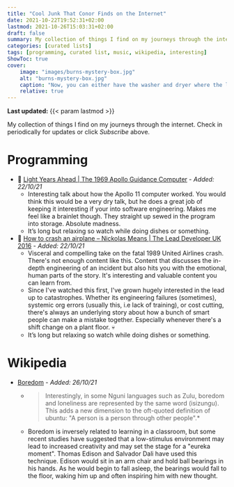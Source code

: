 ```yaml
---
title: "Cool Junk That Conor Finds on the Internet"
date: 2021-10-22T19:52:31+02:00
lastmod: 2021-10-26T15:03:31+02:00
draft: false
summary: My collection of things I find on my journeys through the internet.
categories: [curated lists]
tags: [programming, curated list, music, wikipedia, interesting]
ShowToc: true
cover:
    image: "images/burns-mystery-box.jpg"
    alt: "burns-mystery-box.jpg"
    caption: "Now, you can either have the washer and dryer where the lovely Smithers is standing, or you can trade it all in for what's in this box."
    relative: true
---
```


**Last updated:** {{< param lastmod >}}

My collection of things I find on my journeys through the internet. Check in periodically for updates or click *Subscribe* above.

# Programming
- 🎥 [Light Years Ahead | The 1969 Apollo Guidance Computer](https://youtu.be/B1J2RMorJXM) - *Added: 22/10/21*
  - Interesting talk about how the Apollo 11 computer worked. You would think this would be a very dry talk, but he does a great job of keeping it interesting if your into software engineering. Makes me feel like a brainlet though. They straight up sewed in the program into storage. Absolute madness.
  - It’s long but relaxing so watch while doing dishes or something.
- 🎥 [How to crash an airplane – Nickolas Means | The Lead Developer UK 2016](https://www.youtube.com/watch?v=099cHWSbAL8) - *Added: 22/10/21*
  - Visceral and compelling take on the fatal 1989 United Airlines crash. There's not enough content like this. Content that discusses the in-depth engineering of an incident but also hits you with the emotional, human parts of the story. It's interesting and valuable content you can learn from.
  -  Since I've watched this first, I've grown hugely interested in the lead up to catastrophes. Whether its engineering failures (sometimes), systemic org errors (usually this, i.e lack of training), or cost cutting, there's always an underlying story about how a bunch of smart people can make a mistake together. Especially whenever there's a shift change on a plant floor. 💀
  - It’s long but relaxing so watch while doing dishes or something.

# Wikipedia
- [Boredom](https://en.wikipedia.org/wiki/Boredom) - *Added: 26/10/21*
  - > Interestingly, in some Nguni languages such as Zulu, boredom and loneliness are represented by the same word (isizungu). This adds a new dimension to the oft-quoted definition of ubuntu: "A person is a person through other people".*
  - Boredom is inversely related to learning in a classroom, but some recent studies have suggested that a low-stimulus environment may lead to increased creativity and may set the stage for a "eureka moment". Thomas Edison and Salvador Dali have used this technique. Edison would sit in an arm chair and hold ball bearings in his hands. As he would begin to fall asleep, the bearings would fall to the floor, waking him up and often inspiring him with new thought.